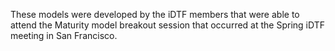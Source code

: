 These models were developed by the iDTF members that were able to attend the Maturity model breakout session that occurred at the Spring iDTF meeting in San Francisco. 
